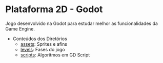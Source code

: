 # Plataforma 2D - Godot

Jogo desenvolvido na Godot para estudar melhor as funcionalidades da Game Engine.

- Conteúdos dos Diretórios
  - [assets](#assets): Sprites e afins
  - [levels](#levels): Fases do jogo
  - [scripts](#scripts): Algoritmos em GD Script
